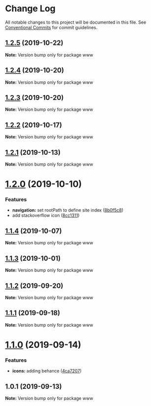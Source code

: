 # Change Log

All notable changes to this project will be documented in this file.
See [Conventional Commits](https://conventionalcommits.org) for commit guidelines.

## [1.2.5](https://github.com/narative/gatsby-theme-novela/compare/www@1.2.4...www@1.2.5) (2019-10-22)

**Note:** Version bump only for package www





## [1.2.4](https://github.com/narative/gatsby-theme-novela/compare/www@1.2.3...www@1.2.4) (2019-10-20)

**Note:** Version bump only for package www





## [1.2.3](https://github.com/narative/gatsby-theme-novela/compare/www@1.2.2...www@1.2.3) (2019-10-20)

**Note:** Version bump only for package www





## [1.2.2](https://github.com/narative/gatsby-theme-novela/compare/www@1.2.1...www@1.2.2) (2019-10-17)

**Note:** Version bump only for package www





## [1.2.1](https://github.com/narative/gatsby-theme-novela/compare/www@1.2.0...www@1.2.1) (2019-10-13)

**Note:** Version bump only for package www





# [1.2.0](https://github.com/narative/gatsby-theme-novela/compare/www@1.1.4...www@1.2.0) (2019-10-10)


### Features

* **navigation:** set rootPath to define site index ([8b0f5c8](https://github.com/narative/gatsby-theme-novela/commit/8b0f5c8))
* add stackoverflow icon ([8cc1311](https://github.com/narative/gatsby-theme-novela/commit/8cc1311))





## [1.1.4](https://github.com/narative/gatsby-theme-novela/compare/www@1.1.3...www@1.1.4) (2019-10-07)

**Note:** Version bump only for package www





## [1.1.3](https://github.com/narative/gatsby-theme-novela/compare/www@1.1.2...www@1.1.3) (2019-10-01)

**Note:** Version bump only for package www





## [1.1.2](https://github.com/narative/gatsby-theme-novela/compare/www@1.1.1...www@1.1.2) (2019-09-20)

**Note:** Version bump only for package www





## [1.1.1](https://github.com/narative/gatsby-theme-novela/compare/www@1.1.0...www@1.1.1) (2019-09-18)

**Note:** Version bump only for package www





# [1.1.0](https://github.com/narative/gatsby-theme-novela/compare/www@1.0.1...www@1.1.0) (2019-09-14)


### Features

* **icons:** adding behance ([4ca7207](https://github.com/narative/gatsby-theme-novela/commit/4ca7207))





## 1.0.1 (2019-09-13)

**Note:** Version bump only for package www

